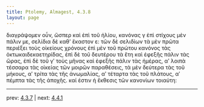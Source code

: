 ```yaml
---
title: Ptolemy, Almagest, 4.3.8
layout: page
---
```


διαγράψομεν οὖν, ὥσπερ καὶ ἐπὶ τοῦ ἡλίου, κανόνας γ ἐπὶ στίχους μὲν πάλιν με, σελίδια δὲ καθ' ἕκαστον ε: τῶν δὲ σελιδίων τὰ μὲν πρῶτα περιέξει τοὺς οἰκείους χρόνους ἐπὶ μὲν τοῦ πρώτου κανόνος τὰς ὀκτωκαιδεκαετηρίδας, ἐπὶ δὲ τοῦ δευτέρου τὰ ἔτη καὶ ἐφεξῆς πάλιν τὰς ὥρας, ἐπὶ δὲ τοῦ γʹ τοὺς μῆνας καὶ ἐφεξῆς πάλιν τὰς ἡμέρας, αʹ λοιπὰ τέσσαρα τὰς οἰκείας τῶν μοιρῶν παραθέσεις, τὰ μὲν δεύτερα τὰς τοῦ μήκους, αʹ τρίτα τὰς τῆς ἀνωμαλίας, αʹ τέταρτα τὰς τοῦ πλάτους, αʹ πέμπτα τὰς τῆς ἀποχῆς. καί ἐστιν ἡ ἔκθεσις τῶν κανονίων τοιαύτη: 

---

prev: [4.3.7](../4.3.7/) | next: [4.4.1](../4.4.1/)


